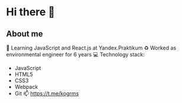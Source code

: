 # Hi there 👋 
## About me
:seedling: Learning JavaScript and React.js at Yandex.Praktikum
:recycle: Worked as environmental engineer for 6 years
:computer: Technology stack:
* JavaScript
* HTML5
* CSS3
* Webpack
* Git
:mailbox: https://t.me/kogrms


